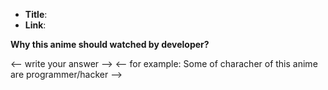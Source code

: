 <!--
  Hi there! Thank you for sumbiting a PR!
  Before you make PR, please fill this form
-->

- **Title**: <!-- Replace with anime's title -->
- **Link**: <!-- Replace with MyAnimeList link -->

**Why this anime should watched by developer?**

<-- write your answer -->
<-- for example: Some of characher of this anime are programmer/hacker -->

